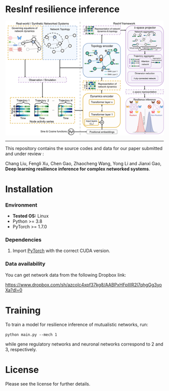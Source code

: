 # ResInf resilience inference

![Model](imgs/ResInf-1.png) 

---

This repository contains the source codes and data for our paper submitted and under review :

Chang Liu, Fengli Xu, Chen Gao, Zhaocheng Wang, Yong Li and Jianxi Gao, **Deep learning resilience inference for complex networked systems**.


# Installation

### Environment

- **Tested OS:** Linux
- Python >= 3.8
- PyTorch >= 1.7.0

### Dependencies

1. Import [PyTorch](https://pytorch.org) with the correct CUDA version.

### Data availability

You can get network data from the following Dropbox link: 

https://www.dropbox.com/sh/azcolc4xpf37kg8/AABPxHFpIlIR2l7qhgGg3yoXa?dl=0

# Training 

To train a model for resilience inference of mutualistic networks, run:

`python main.py --mech 1`

while gene regulatory networks and neuronal networks correspond to 2 and 3, respectively.

# License

Please see the license for further details.
